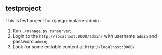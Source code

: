 testproject
-----------

This is test project for django-inplace-admin .

1. Run `./manage.py runserver`;
2. Login to the `http://localhost:8000/admin/` with username `admin` and password `admin`;
3. Look for some editable content at `http://localhost:8000/`.
